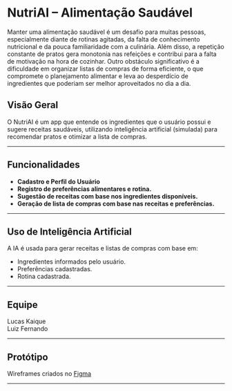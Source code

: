 # NutriAI – Alimentação Saudável

Manter uma alimentação saudável é um desafio para muitas pessoas, especialmente diante de rotinas agitadas, da falta de conhecimento nutricional e da pouca familiaridade com a culinária. Além disso, a repetição constante de pratos gera monotonia nas refeições e contribui para a falta de motivação na hora de cozinhar. Outro obstáculo significativo é a dificuldade em organizar listas de compras de forma eficiente, o que compromete o planejamento alimentar e leva ao desperdício de ingredientes que poderiam ser melhor aproveitados no dia a dia.

## Visão Geral

O NutriAI é um app que entende os ingredientes que o usuário possui e sugere receitas saudáveis, utilizando inteligência artificial (simulada) para recomendar pratos e otimizar a lista de compras.

---

## Funcionalidades

- **Cadastro e Perfil do Usuário**
- **Registro de preferências alimentares e rotina.**
- **Sugestão de receitas com base nos ingredientes disponíveis.**
- **Geração de lista de compras com base nas receitas e preferências.**

---

##  Uso de Inteligência Artificial

A IA é usada para gerar receitas e listas de compras com base em:

- Ingredientes informados pelo usuário.
- Preferências cadastradas.
- Rotina cadastrada.

---

## Equipe

Lucas Kaique <br/>
Luiz Fernando

---

## Protótipo

Wireframes criados no [Figma](https://www.figma.com/design/f8nqwu6IXwNfCJqUTONhMS/Untitled?node-id=0-1&t=uZr3lOJHHzXq5PUX-1)

---